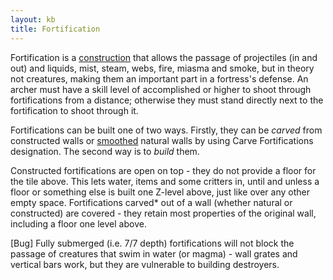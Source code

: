 ```yaml
---
layout: kb
title: Fortification
---
```


Fortification is a [construction](constructions.html) that allows the passage of projectiles (in and out) and liquids, mist, steam, webs, fire, miasma and smoke, but in theory not creatures, making them an important part in a fortress's defense. An archer must have a skill level of accomplished or higher to shoot through fortifications from a distance; otherwise they must stand directly next to the fortification to shoot through it.

Fortifications can be built one of two ways. Firstly, they can be *carved* from constructed walls or [smoothed](smoothing.html) natural walls by using Carve Fortifications designation. The second way is to *build* them.

Constructed fortifications are open on top - they do not provide a floor for the tile above. This lets water, items and some critters in, until and unless a floor or something else is built one Z-level above, just like over any other empty space. Fortifications carved* out of a wall (whether natural or constructed) are covered - they retain most properties of the original wall, including a floor one level above.

[Bug] Fully submerged (i.e. 7/7 depth) fortifications will not block the passage of creatures that swim in water (or magma) - wall grates and vertical bars work, but they are vulnerable to building destroyers.